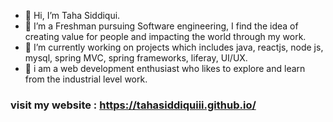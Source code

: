 - 👋 Hi, I’m Taha Siddiqui.
- 👀 I’m a Freshman pursuing Software engineering, I find the idea of creating value for people and impacting the world through my work.
- 🌱 I’m currently working on projects which includes java, reactjs, node js, mysql, spring MVC, spring frameworks, liferay, UI/UX.
- 🍁 i am a web development enthusiast who likes to explore and learn from the industrial level work.
 ### visit my website : https://tahasiddiquiii.github.io/


<!---
tahasiddiquiii/tahasiddiquiii is a ✨ special ✨ repository because its `README.md` (this file) appears on your GitHub profile.
You can click the Preview link to take a look at your changes.
--->
